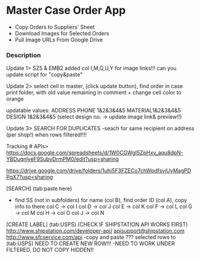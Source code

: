 # Master Case Order App

- Copy Orders to Suppliers' Sheet
- Download Images for Selected Orders
- Pull Image URLs From Google Drive

### Description

Update 1>
SZ5 & EMB2 added col I,M,Q,U,Y for image links!!!
can you update script for "copy&paste"

Update 2>
select cell in master, (click update button), find order in case print folder, with old value remaining in comment + change cell color to orange

updatable values:
ADDRESS
PHONE 1&2&3&4&5
MATERIAL1&2&3&4&5
DESIGN 1&2&3&4&5 (select design no. -> update image link& preview!!)

Update 3>
SEARCH FOR DUPLICATES
-seach for same recipient on address (per shop!) when rows filtered!!!!

Tracking # APIs>
https://docs.google.com/spreadsheets/d/1W0CGWgI5ZpHxv_aqu8dpN-YBDuqnlyeF9SubvDrmPM0/edit?usp=sharing

https://drive.google.com/drive/folders/1uhi5F3FZECo7chWpdfsvjUyMagPDPgX7?usp=sharing

[SEARCH] (tab:paste here)

- find SS (not in subfolders) for name (col B), find order ID (col A), copy info to there
  col C -> col I
  col D -> col J
  col E -> col K
  col F -> col L
  col G -> col M
  col H -> col O
  col J -> col N

[CREATE LABEL] (tab:USPS)
(CHECK IF SHIPSTATION API WORKS FIRST)
http://www.shipstation.com/developer-api/
apisupport@shipstation.com
http://www.sfcservice.com/api
-copy and paste ??? selected rows to (tab:USPS)
NEED TO CREATE NEW ROW!!!
-NEED TO WORK UNDER FILTERED, DO NOT COPY HIDDEN!!
